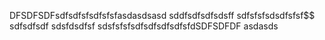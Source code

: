 DFSDFSDFsdfsdfsfsdfsfsfasdasdsasd
sddfsdfsdfsdsff
sdfsfsfsdsdfsfsf$$
sdfsdfsdf
sdsfdsdfsf
sdsfsfsfsdfsdfsdfsdfsfdSDFSDFDF
asdasds
